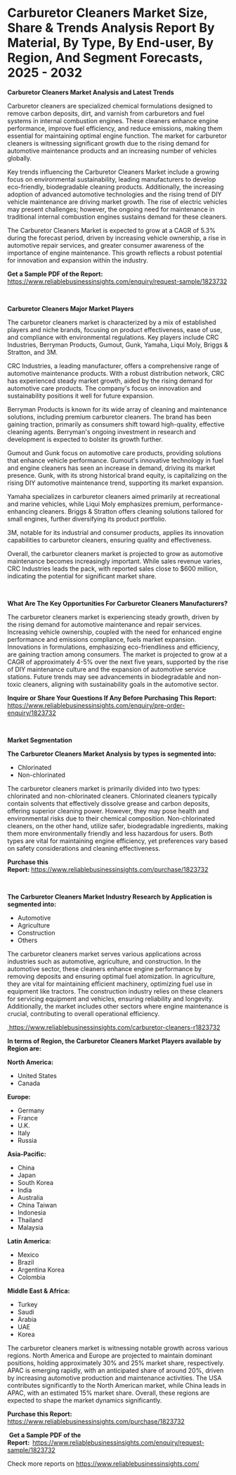 <p><h1>Carburetor Cleaners Market Size, Share & Trends Analysis Report By Material, By Type, By End-user, By Region, And Segment Forecasts, 2025 - 2032</h1></p><p><strong>Carburetor Cleaners Market Analysis and Latest Trends</strong></p>
<p><p>Carburetor cleaners are specialized chemical formulations designed to remove carbon deposits, dirt, and varnish from carburetors and fuel systems in internal combustion engines. These cleaners enhance engine performance, improve fuel efficiency, and reduce emissions, making them essential for maintaining optimal engine function. The market for carburetor cleaners is witnessing significant growth due to the rising demand for automotive maintenance products and an increasing number of vehicles globally.</p><p>Key trends influencing the Carburetor Cleaners Market include a growing focus on environmental sustainability, leading manufacturers to develop eco-friendly, biodegradable cleaning products. Additionally, the increasing adoption of advanced automotive technologies and the rising trend of DIY vehicle maintenance are driving market growth. The rise of electric vehicles may present challenges; however, the ongoing need for maintenance in traditional internal combustion engines sustains demand for these cleaners.</p><p>The Carburetor Cleaners Market is expected to grow at a CAGR of 5.3% during the forecast period, driven by increasing vehicle ownership, a rise in automotive repair services, and greater consumer awareness of the importance of engine maintenance. This growth reflects a robust potential for innovation and expansion within the industry.</p></p>
<p><strong>Get a Sample PDF of the Report:&nbsp;</strong> <a href="https://www.reliablebusinessinsights.com/enquiry/request-sample/1823732?utm_campaign=101&utm_medium=2&utm_source=Github&utm_content=ia&utm_term=30012025&utm_id=carburetor-cleaners">https://www.reliablebusinessinsights.com/enquiry/request-sample/1823732</a></p>
<p>&nbsp;</p>
<p><strong>Carburetor Cleaners Major Market Players</strong></p>
<p><p>The carburetor cleaners market is characterized by a mix of established players and niche brands, focusing on product effectiveness, ease of use, and compliance with environmental regulations. Key players include CRC Industries, Berryman Products, Gumout, Gunk, Yamaha, Liqui Moly, Briggs & Stratton, and 3M.</p><p>CRC Industries, a leading manufacturer, offers a comprehensive range of automotive maintenance products. With a robust distribution network, CRC has experienced steady market growth, aided by the rising demand for automotive care products. The company's focus on innovation and sustainability positions it well for future expansion.</p><p>Berryman Products is known for its wide array of cleaning and maintenance solutions, including premium carburetor cleaners. The brand has been gaining traction, primarily as consumers shift toward high-quality, effective cleaning agents. Berryman's ongoing investment in research and development is expected to bolster its growth further.</p><p>Gumout and Gunk focus on automotive care products, providing solutions that enhance vehicle performance. Gumout's innovative technology in fuel and engine cleaners has seen an increase in demand, driving its market presence. Gunk, with its strong historical brand equity, is capitalizing on the rising DIY automotive maintenance trend, supporting its market expansion.</p><p>Yamaha specializes in carburetor cleaners aimed primarily at recreational and marine vehicles, while Liqui Moly emphasizes premium, performance-enhancing cleaners. Briggs & Stratton offers cleaning solutions tailored for small engines, further diversifying its product portfolio.</p><p>3M, notable for its industrial and consumer products, applies its innovation capabilities to carburetor cleaners, ensuring quality and effectiveness.</p><p>Overall, the carburetor cleaners market is projected to grow as automotive maintenance becomes increasingly important. While sales revenue varies, CRC Industries leads the pack, with reported sales close to $600 million, indicating the potential for significant market share.</p></p>
<p>&nbsp;</p>
<p><strong>What Are The Key Opportunities For Carburetor Cleaners Manufacturers?</strong></p>
<p><p>The carburetor cleaners market is experiencing steady growth, driven by the rising demand for automotive maintenance and repair services. Increasing vehicle ownership, coupled with the need for enhanced engine performance and emissions compliance, fuels market expansion. Innovations in formulations, emphasizing eco-friendliness and efficiency, are gaining traction among consumers. The market is projected to grow at a CAGR of approximately 4-5% over the next five years, supported by the rise of DIY maintenance culture and the expansion of automotive service stations. Future trends may see advancements in biodegradable and non-toxic cleaners, aligning with sustainability goals in the automotive sector.</p></p>
<p><strong>Inquire or Share Your Questions If Any Before Purchasing This Report:</strong> <a href="https://www.reliablebusinessinsights.com/enquiry/pre-order-enquiry/1823732?utm_campaign=101&utm_medium=2&utm_source=Github&utm_content=ia&utm_term=30012025&utm_id=carburetor-cleaners">https://www.reliablebusinessinsights.com/enquiry/pre-order-enquiry/1823732</a></p>
<p>&nbsp;</p>
<p><strong>Market Segmentation</strong></p>
<p><strong>The Carburetor Cleaners Market Analysis by types is segmented into:</strong></p>
<p><ul><li>Chlorinated</li><li>Non-chlorinated</li></ul></p>
<p><p>The carburetor cleaners market is primarily divided into two types: chlorinated and non-chlorinated cleaners. Chlorinated cleaners typically contain solvents that effectively dissolve grease and carbon deposits, offering superior cleaning power. However, they may pose health and environmental risks due to their chemical composition. Non-chlorinated cleaners, on the other hand, utilize safer, biodegradable ingredients, making them more environmentally friendly and less hazardous for users. Both types are vital for maintaining engine efficiency, yet preferences vary based on safety considerations and cleaning effectiveness.</p></p>
<p><strong>Purchase this Report:&nbsp;</strong><a href="https://www.reliablebusinessinsights.com/purchase/1823732?utm_campaign=101&utm_medium=2&utm_source=Github&utm_content=ia&utm_term=30012025&utm_id=carburetor-cleaners">https://www.reliablebusinessinsights.com/purchase/1823732</a></p>
<p>&nbsp;</p>
<p><strong>The Carburetor Cleaners Market Industry Research by Application is segmented into:</strong></p>
<p><ul><li>Automotive</li><li>Agriculture</li><li>Construction</li><li>Others</li></ul></p>
<p><p>The carburetor cleaners market serves various applications across industries such as automotive, agriculture, and construction. In the automotive sector, these cleaners enhance engine performance by removing deposits and ensuring optimal fuel atomization. In agriculture, they are vital for maintaining efficient machinery, optimizing fuel use in equipment like tractors. The construction industry relies on these cleaners for servicing equipment and vehicles, ensuring reliability and longevity. Additionally, the market includes other sectors where engine maintenance is crucial, contributing to overall operational efficiency.</p></p>
<p><a href="https://www.reliablebusinessinsights.com/carburetor-cleaners-r1823732?utm_campaign=101&utm_medium=2&utm_source=Github&utm_content=ia&utm_term=30012025&utm_id=carburetor-cleaners">&nbsp;https://www.reliablebusinessinsights.com/carburetor-cleaners-r1823732</a></p>
<p><strong>In terms of Region, the Carburetor Cleaners Market Players available by Region are:</strong></p>
<p>
    <p> <strong> North America: </strong>
        <ul>
            <li>United States</li>
            <li>Canada</li>
        </ul>
        </p> 
    <p> <strong> Europe: </strong>
        <ul>
            <li>Germany</li>
            <li>France</li>
            <li>U.K.</li>
            <li>Italy</li>
            <li>Russia</li>
        </ul>
        </p> 
    <p> <strong> Asia-Pacific: </strong>
        <ul>
            <li>China</li>
            <li>Japan</li>
            <li>South Korea</li>
            <li>India</li>
            <li>Australia</li>
            <li>China Taiwan</li>
            <li>Indonesia</li>
            <li>Thailand</li>
            <li>Malaysia</li>
        </ul>
        </p> 
    <p> <strong> Latin America: </strong>
        <ul>
            <li>Mexico</li>
            <li>Brazil</li>
            <li>Argentina Korea</li>
            <li>Colombia</li>
        </ul>
        </p> 
    <p> <strong> Middle East & Africa: </strong>
        <ul>
            <li>Turkey</li>
            <li>Saudi</li>
            <li>Arabia</li>
            <li>UAE</li>
            <li>Korea</li>
        </ul>
    </p>
    </p>
<p><p>The carburetor cleaners market is witnessing notable growth across various regions. North America and Europe are projected to maintain dominant positions, holding approximately 30% and 25% market share, respectively. APAC is emerging rapidly, with an anticipated share of around 20%, driven by increasing automotive production and maintenance activities. The USA contributes significantly to the North American market, while China leads in APAC, with an estimated 15% market share. Overall, these regions are expected to shape the market dynamics significantly.</p></p>
<p><strong>Purchase this Report: </strong><a href="https://www.reliablebusinessinsights.com/purchase/1823732?utm_campaign=101&utm_medium=2&utm_source=Github&utm_content=ia&utm_term=30012025&utm_id=carburetor-cleaners">https://www.reliablebusinessinsights.com/purchase/1823732</a></p>
<p>&nbsp;<strong>Get a Sample PDF of the Report:&nbsp;&nbsp;</strong><a href="https://www.reliablebusinessinsights.com/enquiry/request-sample/1823732?utm_campaign=101&utm_medium=2&utm_source=Github&utm_content=ia&utm_term=30012025&utm_id=carburetor-cleaners">https://www.reliablebusinessinsights.com/enquiry/request-sample/1823732</a></p>
<p><strong></strong></p>
<p>Check more reports on <a href="https://www.reliablebusinessinsights.com/?utm_campaign=101&utm_medium=2&utm_source=Github&utm_content=ia&utm_term=30012025&utm_id=carburetor-cleaners">https://www.reliablebusinessinsights.com/</a></p>